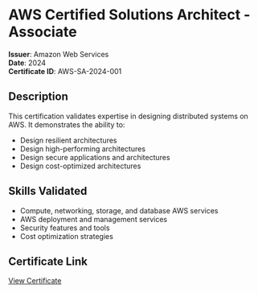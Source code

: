 
# AWS Certified Solutions Architect - Associate

**Issuer**: Amazon Web Services  
**Date**: 2024  
**Certificate ID**: AWS-SA-2024-001

## Description
This certification validates expertise in designing distributed systems on AWS. It demonstrates the ability to:

- Design resilient architectures
- Design high-performing architectures  
- Design secure applications and architectures
- Design cost-optimized architectures

## Skills Validated
- Compute, networking, storage, and database AWS services
- AWS deployment and management services
- Security features and tools
- Cost optimization strategies

## Certificate Link
[View Certificate](https://aws.amazon.com/certification/certified-solutions-architect-associate/)
